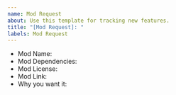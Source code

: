 ```yaml
---
name: Mod Request
about: Use this template for tracking new features.
title: "[Mod Request]: "
labels: Mod Request
---
```


* Mod Name: 
* Mod Dependencies: 
* Mod License:
* Mod Link:
* Why you want it:
